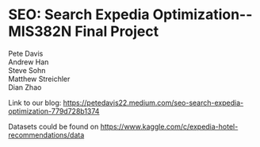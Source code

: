 # SEO: Search Expedia Optimization--MIS382N Final Project

Pete Davis \
Andrew Han \
Steve Sohn \
Matthew Streichler \
Dian Zhao

Link to our blog: https://petedavis22.medium.com/seo-search-expedia-optimization-779d728b1374

Datasets could be found on https://www.kaggle.com/c/expedia-hotel-recommendations/data
